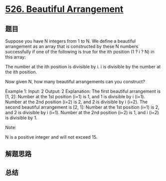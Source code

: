 # [526. Beautiful Arrangement](https://leetcode.com/problems/beautiful-arrangement/)

## 题目

        
Suppose you have N integers from 1 to N. We define a beautiful arrangement as an array that is constructed by these N numbers successfully if one of the following is true for the ith position (1 ? i ? N) in this array:

The number at the ith position is divisible by i.
i is divisible by the number at the ith position.




Now given N, how many beautiful arrangements can you construct?


Example 1:
Input: 2
Output: 2
Explanation: 
The first beautiful arrangement is [1, 2]:
Number at the 1st position (i=1) is 1, and 1 is divisible by i (i=1).
Number at the 2nd position (i=2) is 2, and 2 is divisible by i (i=2).
The second beautiful arrangement is [2, 1]:
Number at the 1st position (i=1) is 2, and 2 is divisible by i (i=1).
Number at the 2nd position (i=2) is 1, and i (i=2) is divisible by 1.



Note:

N is a positive integer and will not exceed 15.


      

## 解题思路


## 总结


